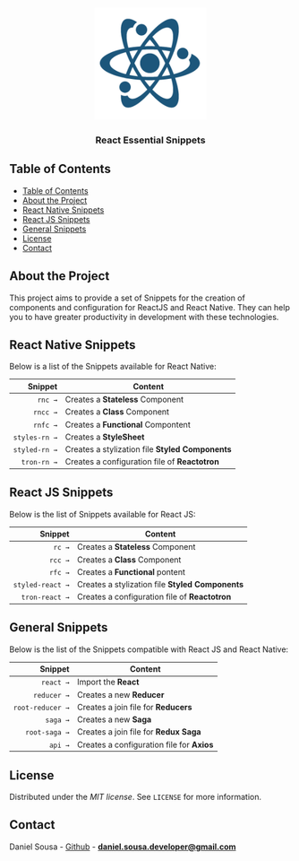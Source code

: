 <br />
<p align="center">
 <a href="https://instagram.com/danielsousadev">
    <img src="assets/simple.png" alt="Essential Snippets" width="200px">
  </a>
        <h3 align="center">React Essential Snippets</h3>
</p>

## Table of Contents

- [Table of Contents](#table-of-contents)
- [About the Project](#about-the-project)
- [React Native Snippets](#react-native-snippets)
- [React JS Snippets](#react-js-snippets)
- [General Snippets](#general-snippets)
- [License](#license)
- [Contact](#contact)

## About the Project

This project aims to provide a set of Snippets for the creation of components and configuration for ReactJS and React Native. They can help you to have greater productivity in development with these technologies.



## React Native Snippets 

Below is a list of the Snippets available for React Native:

|                 Snippet | Content                                                                       |
| ----------------------: | ----------------------------------------------------------------------------- |
|                 `rnc →` | Creates a **Stateless** Component                                             |
|                `rncc →` | Creates a **Class** Component                                                 |
|                `rnfc →` | Creates a **Functional** Compontent                                           |
|           `styles-rn →` | Creates a **StyleSheet**                                                      |
|           `styled-rn →` | Creates a stylization file **Styled Components**                              |
|             `tron-rn →` | Creates a configuration file of **Reactotron**                                |



## React JS Snippets

Below is the list of Snippets available for React JS:

|                 Snippet | Content                                                                       |
| ----------------------: | ----------------------------------------------------------------------------- |
|                  `rc →` | Creates a **Stateless** Component                                             |
|                 `rcc →` | Creates a **Class** Component                                                 |
|                 `rfc →` | Creates a **Functional** pontent                                              |
|        `styled-react →` | Creates a stylization file **Styled Components**                              |
|          `tron-react →` | Creates a configuration file of **Reactotron**                                |


## General Snippets 

Below is the list of the Snippets compatible with React JS and React Native:

|                 Snippet  | Content                                                                      |
| ----------------------:  | -----------------------------------------------------------------------------|
|               `react →`  | Import the **React**                                                         |
|             `reducer →`  | Creates a new **Reducer**                                                    |
|        `root-reducer →`  | Creates a join file for **Reducers**                                         |
|                `saga →`  | Creates a new **Saga**                                                       |
|           `root-saga →`  | Creates a join file for **Redux Saga**                                       |
|                 `api →`  | Creates a configuration file for **Axios**                                   |


## License

Distributed under the *MIT license*. See `LICENSE` for more information.


## Contact

Daniel Sousa - [Github](https://github.com/danielsousast) - **daniel.sousa.developer@gmail.com**